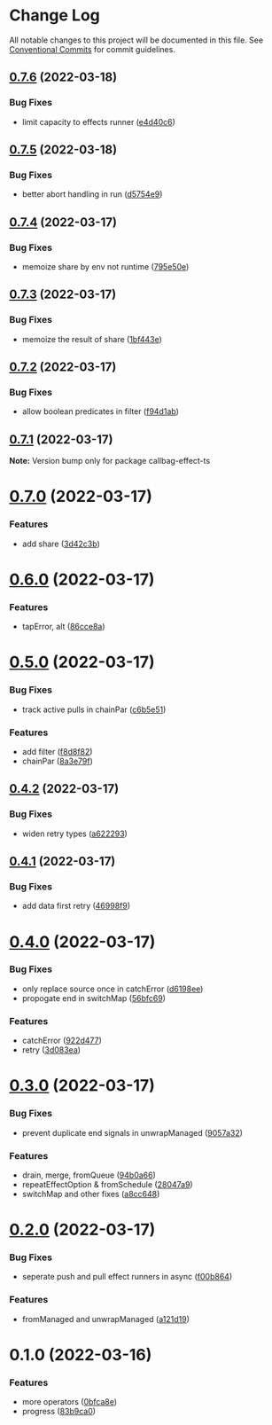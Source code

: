 # Change Log

All notable changes to this project will be documented in this file.
See [Conventional Commits](https://conventionalcommits.org) for commit guidelines.

## [0.7.6](https://github.com/tim-smart/callbag-effect-ts/compare/callbag-effect-ts@0.7.5...callbag-effect-ts@0.7.6) (2022-03-18)


### Bug Fixes

* limit capacity to effects runner ([e4d40c6](https://github.com/tim-smart/callbag-effect-ts/commit/e4d40c6d196a5429d41ec84baee472785e5730e0))





## [0.7.5](https://github.com/tim-smart/callbag-effect-ts/compare/callbag-effect-ts@0.7.4...callbag-effect-ts@0.7.5) (2022-03-18)


### Bug Fixes

* better abort handling in run ([d5754e9](https://github.com/tim-smart/callbag-effect-ts/commit/d5754e95a0dde07465c490a20c656dd9f1761f25))





## [0.7.4](https://github.com/tim-smart/callbag-effect-ts/compare/callbag-effect-ts@0.7.3...callbag-effect-ts@0.7.4) (2022-03-17)


### Bug Fixes

* memoize share by env not runtime ([795e50e](https://github.com/tim-smart/callbag-effect-ts/commit/795e50e94a857e5efcca08a9ed07c2eedc0a36e1))





## [0.7.3](https://github.com/tim-smart/callbag-effect-ts/compare/callbag-effect-ts@0.7.2...callbag-effect-ts@0.7.3) (2022-03-17)


### Bug Fixes

* memoize the result of share ([1bf443e](https://github.com/tim-smart/callbag-effect-ts/commit/1bf443e3dd7c7b323e2e54d5360fb7f87ec763b4))





## [0.7.2](https://github.com/tim-smart/callbag-effect-ts/compare/callbag-effect-ts@0.7.1...callbag-effect-ts@0.7.2) (2022-03-17)


### Bug Fixes

* allow boolean predicates in filter ([f94d1ab](https://github.com/tim-smart/callbag-effect-ts/commit/f94d1abff8c23a92e24ce10f98a902bfe3f1f85e))





## [0.7.1](https://github.com/tim-smart/callbag-effect-ts/compare/callbag-effect-ts@0.7.0...callbag-effect-ts@0.7.1) (2022-03-17)

**Note:** Version bump only for package callbag-effect-ts





# [0.7.0](https://github.com/tim-smart/callbag-effect-ts/compare/callbag-effect-ts@0.6.0...callbag-effect-ts@0.7.0) (2022-03-17)


### Features

* add share ([3d42c3b](https://github.com/tim-smart/callbag-effect-ts/commit/3d42c3be9ec5f7b110581802c458ca875f923d76))





# [0.6.0](https://github.com/tim-smart/callbag-effect-ts/compare/callbag-effect-ts@0.5.0...callbag-effect-ts@0.6.0) (2022-03-17)


### Features

* tapError, alt ([86cce8a](https://github.com/tim-smart/callbag-effect-ts/commit/86cce8a4a2bbff153e4e15222fe895ebdf5b2add))





# [0.5.0](https://github.com/tim-smart/callbag-effect-ts/compare/callbag-effect-ts@0.4.2...callbag-effect-ts@0.5.0) (2022-03-17)


### Bug Fixes

* track active pulls in chainPar ([c6b5e51](https://github.com/tim-smart/callbag-effect-ts/commit/c6b5e511514641dac54172e261617b595dd16f4b))


### Features

* add filter ([f8d8f82](https://github.com/tim-smart/callbag-effect-ts/commit/f8d8f821bdf2752c62912c3dc30597829ddb4b29))
* chainPar ([8a3e79f](https://github.com/tim-smart/callbag-effect-ts/commit/8a3e79f08129a006e1574daffcc854695eb9633c))





## [0.4.2](https://github.com/tim-smart/callbag-effect-ts/compare/callbag-effect-ts@0.4.1...callbag-effect-ts@0.4.2) (2022-03-17)


### Bug Fixes

* widen retry types ([a622293](https://github.com/tim-smart/callbag-effect-ts/commit/a6222937d26ce75d2d7ee3b3a13f0f3fde66ecfc))





## [0.4.1](https://github.com/tim-smart/callbag-effect-ts/compare/callbag-effect-ts@0.4.0...callbag-effect-ts@0.4.1) (2022-03-17)


### Bug Fixes

* add data first retry ([46998f9](https://github.com/tim-smart/callbag-effect-ts/commit/46998f93e520ea01086a7db2f0a7e3c47bb463c4))





# [0.4.0](https://github.com/tim-smart/callbag-effect-ts/compare/callbag-effect-ts@0.3.0...callbag-effect-ts@0.4.0) (2022-03-17)


### Bug Fixes

* only replace source once in catchError ([d6198ee](https://github.com/tim-smart/callbag-effect-ts/commit/d6198ee4e31d4dec166ee48ee8f87f8284e4bd42))
* propogate end in switchMap ([56bfc69](https://github.com/tim-smart/callbag-effect-ts/commit/56bfc691780e64e5553171bd0cda2f7c71bf54d8))


### Features

* catchError ([922d477](https://github.com/tim-smart/callbag-effect-ts/commit/922d4770282ef1372dc59ababc3b3dfbb4a9e796))
* retry ([3d083ea](https://github.com/tim-smart/callbag-effect-ts/commit/3d083eab1a5a09d7a5eccb8204c1f1fe4938121a))





# [0.3.0](https://github.com/tim-smart/callbag-effect-ts/compare/callbag-effect-ts@0.2.0...callbag-effect-ts@0.3.0) (2022-03-17)


### Bug Fixes

* prevent duplicate end signals in unwrapManaged ([9057a32](https://github.com/tim-smart/callbag-effect-ts/commit/9057a32438030c637bee1259e7109fd40d729669))


### Features

* drain, merge, fromQueue ([94b0a66](https://github.com/tim-smart/callbag-effect-ts/commit/94b0a663ab3a6f688da48ce035a4fb948e0f5326))
* repeatEffectOption & fromSchedule ([28047a9](https://github.com/tim-smart/callbag-effect-ts/commit/28047a97f90acca0809ae96c46a0c3c614a759cf))
* switchMap and other fixes ([a8cc648](https://github.com/tim-smart/callbag-effect-ts/commit/a8cc64862b6159e4aebb09012ff411a023ca9e7b))





# [0.2.0](https://github.com/tim-smart/callbag-effect-ts/compare/callbag-effect-ts@0.1.0...callbag-effect-ts@0.2.0) (2022-03-17)


### Bug Fixes

* seperate push and pull effect runners in async ([f00b864](https://github.com/tim-smart/callbag-effect-ts/commit/f00b864cd17391eeb25212791dce7a11cd94c750))


### Features

* fromManaged and unwrapManaged ([a121d19](https://github.com/tim-smart/callbag-effect-ts/commit/a121d19dbc439c9140f96f4e6ff3328bdb254cb5))





# 0.1.0 (2022-03-16)


### Features

* more operators ([0bfca8e](https://github.com/tim-smart/callbag-effect-ts/commit/0bfca8ecf16e312d39d787f71b5e78a9d25061c0))
* progress ([83b9ca0](https://github.com/tim-smart/callbag-effect-ts/commit/83b9ca015be9285ff7d589c300548b6c46e054ec))
